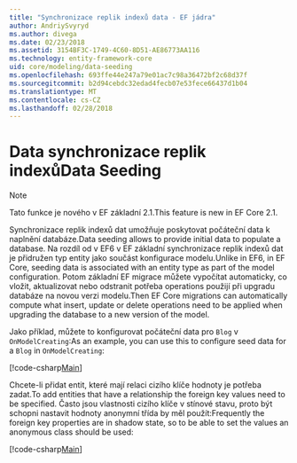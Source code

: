 ```yaml
---
title: "Synchronizace replik indexů data - EF jádra"
author: AndriySvyryd
ms.author: divega
ms.date: 02/23/2018
ms.assetid: 3154BF3C-1749-4C60-8D51-AE86773AA116
ms.technology: entity-framework-core
uid: core/modeling/data-seeding
ms.openlocfilehash: 693ffe44e247a79e01ac7c98a36472bf2c68d37f
ms.sourcegitcommit: b2d94cebdc32edad4fecb07e53fece66437d1b04
ms.translationtype: MT
ms.contentlocale: cs-CZ
ms.lasthandoff: 02/28/2018
---
```

# <a name="data-seeding"></a><span data-ttu-id="093d9-102">Data synchronizace replik indexů</span><span class="sxs-lookup"><span data-stu-id="093d9-102">Data Seeding</span></span>

> [!NOTE]  
> <span data-ttu-id="093d9-103">Tato funkce je nového v EF základní 2.1.</span><span class="sxs-lookup"><span data-stu-id="093d9-103">This feature is new in EF Core 2.1.</span></span>

<span data-ttu-id="093d9-104">Synchronizace replik indexů dat umožňuje poskytovat počáteční data k naplnění databáze.</span><span class="sxs-lookup"><span data-stu-id="093d9-104">Data seeding allows to provide initial data to populate a database.</span></span> <span data-ttu-id="093d9-105">Na rozdíl od v EF6 v EF základní synchronizace replik indexů dat je přidružen typ entity jako součást konfigurace modelu.</span><span class="sxs-lookup"><span data-stu-id="093d9-105">Unlike in EF6, in EF Core, seeding data is associated with an entity type as part of the model configuration.</span></span> <span data-ttu-id="093d9-106">Potom základní EF migrace můžete vypočítat automaticky, co vložit, aktualizovat nebo odstranit potřeba operations použijí při upgradu databáze na novou verzi modelu.</span><span class="sxs-lookup"><span data-stu-id="093d9-106">Then EF Core migrations can automatically compute what insert, update or delete operations need to be applied when upgrading the database to a new version of the model.</span></span>

<span data-ttu-id="093d9-107">Jako příklad, můžete to konfigurovat počáteční data pro `Blog` v `OnModelCreating`:</span><span class="sxs-lookup"><span data-stu-id="093d9-107">As an example, you can use this to configure seed data for a `Blog` in `OnModelCreating`:</span></span>

[!code-csharp[Main](../../../samples/core/DataSeeding/DataSeedingContext.cs?name=BlogSeed)]

<span data-ttu-id="093d9-108">Chcete-li přidat entit, které mají relaci cizího klíče hodnoty je potřeba zadat.</span><span class="sxs-lookup"><span data-stu-id="093d9-108">To add entities that have a relationship the foreign key values need to be specified.</span></span> <span data-ttu-id="093d9-109">Často jsou vlastnosti cizího klíče v stínové stavu, proto být schopni nastavit hodnoty anonymní třída by měl použít:</span><span class="sxs-lookup"><span data-stu-id="093d9-109">Frequently the foreign key properties are in shadow state, so to be able to set the values an anonymous class should be used:</span></span>

[!code-csharp[Main](../../../samples/core/DataSeeding/DataSeedingContext.cs?name=PostSeed)]
